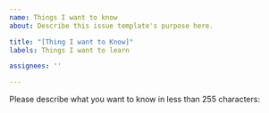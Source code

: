 ```yaml
---
name: Things I want to know
about: Describe this issue template's purpose here.

title: "[Thing I want to Know]"
labels: Things I want to learn

assignees: ''

---
```



Please describe what you want to know in less than 255 characters:

